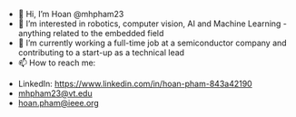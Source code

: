 - 👋 Hi, I’m Hoan @mhpham23
- 👀 I’m interested in robotics, computer vision, AI and Machine Learning - anything related to the embedded field
- 🌱 I’m currently working a full-time job at a semiconductor company and contributing to a start-up as a technical lead
- 📫 How to reach me: 
 + LinkedIn: https://www.linkedin.com/in/hoan-pham-843a42190
 + mhpham23@vt.edu
 + hoan.pham@ieee.org

<!---
mhpham23/mhpham23 is a ✨ special ✨ repository because its `README.md` (this file) appears on your GitHub profile.
You can click the Preview link to take a look at your changes.
--->
